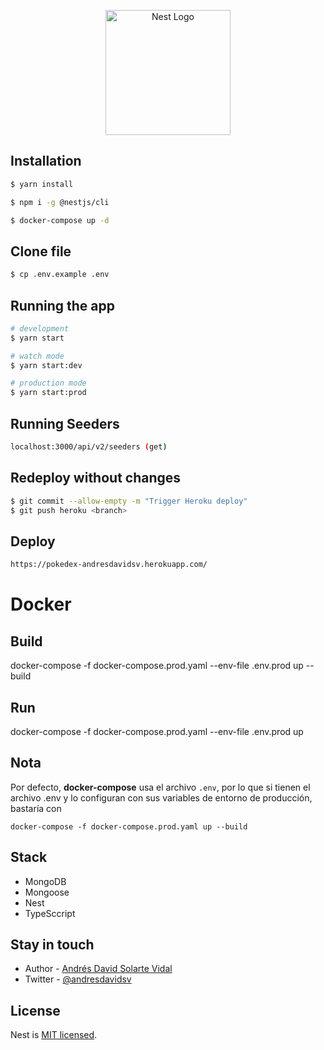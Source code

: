 <p align="center">
  <a href="http://nestjs.com/" target="blank"><img src="https://nestjs.com/img/logo-small.svg" width="200" alt="Nest Logo" /></a>
</p>

## Installation

```bash
$ yarn install
```

```bash
$ npm i -g @nestjs/cli
```

```bash
$ docker-compose up -d
```

## Clone file

```bash
$ cp .env.example .env
```

## Running the app

```bash
# development
$ yarn start

# watch mode
$ yarn start:dev

# production mode
$ yarn start:prod
```

## Running Seeders

```bash
localhost:3000/api/v2/seeders (get)
```

## Redeploy without changes

```bash
$ git commit --allow-empty -m "Trigger Heroku deploy"
$ git push heroku <branch>
```

## Deploy

```bash
https://pokedex-andresdavidsv.herokuapp.com/
```

# Docker

## Build
docker-compose -f docker-compose.prod.yaml --env-file .env.prod up --build

## Run
docker-compose -f docker-compose.prod.yaml --env-file .env.prod up

## Nota
Por defecto, __docker-compose__ usa el archivo ```.env```, por lo que si tienen el archivo .env y lo configuran con sus variables de entorno de producción, bastaría con
```
docker-compose -f docker-compose.prod.yaml up --build
```

## Stack

- MongoDB
- Mongoose
- Nest
- TypeSccript

## Stay in touch

- Author - [Andrés David Solarte Vidal](https://andresdavidsv.com)
- Twitter - [@andresdavidsv](https://twitter.com/andresdavidsv)

## License

Nest is [MIT licensed](LICENSE).
